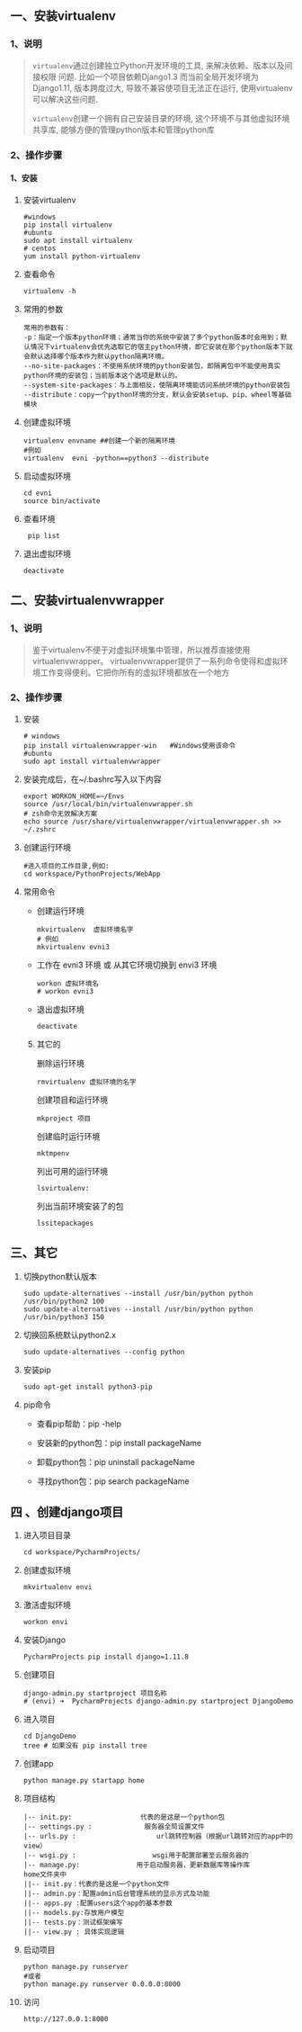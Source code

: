 ## 一、安装virtualenv

### 1、说明

>`virtualenv`通过创建独立Python开发环境的工具, 来解决依赖、版本以及间接权限
>问题. 比如一个项目依赖Django1.3 而当前全局开发环境为Django1.11, 版本跨度过大, 导致不兼容使项目无法正在运行, 使用virtualenv可以解决这些问题.
>
>`virtualenv`创建一个拥有自己安装目录的环境, 这个环境不与其他虚拟环境共享库, 能够方便的管理python版本和管理python库

### 2、操作步骤

#### 1、安装

1. 安装virtualenv

   ```
   #windows
   pip install virtualenv
   #ubuntu
   sudo apt install virtualenv
   # centos
   yum install python-virtualenv
   ```

2. 查看命令

   ```
   virtualenv -h
   ```

3. 常用的参数

   ```
   常用的参数有：
   -p：指定一个版本python环境；通常当你的系统中安装了多个python版本时会用到；默认情况下virtualenv会优先选取它的宿主python环境，即它安装在那个python版本下就会默认选择哪个版本作为默认python隔离环境。
   --no-site-packages：不使用系统环境的python安装包，即隔离包中不能使用真实python环境的安装包；当前版本这个选项是默认的。
   --system-site-packages：与上面相反，使隔离环境能访问系统环境的python安装包
   --distribute：copy一个python环境的分支，默认会安装setup、pip、wheel等基础模块
   ```

4. 创建虚拟环境

   ```
   virtualenv envname ##创建一个新的隔离环境
   #例如
   virtualenv  evni -python==python3 --distribute
   ```

5. 启动虚拟环境

   ```
   cd evni
   source bin/activate
   ```

6. 查看环境

   ```
    pip list
   ```

7. 退出虚拟环境

   ```
   deactivate
   ```

## 二、安装virtualenvwrapper

### 1、说明

> 鉴于virtualenv不便于对虚拟环境集中管理，所以推荐直接使用virtualenvwrapper。 virtualenvwrapper提供了一系列命令使得和虚拟环境工作变得便利。它把你所有的虚拟环境都放在一个地方

### 2、操作步骤

1. 安装

   ```
   # windows
   pip install virtualenvwrapper-win　　#Windows使用该命令
   #ubuntu
   sudo apt install virtualenvwrapper
   ```

2. 安装完成后，在~/.bashrc写入以下内容

   ```
   export WORKON_HOME=~/Envs
   source /usr/local/bin/virtualenvwrapper.sh
   # zsh命令无效解决方案
   echo source /usr/share/virtualenvwrapper/virtualenvwrapper.sh >> ~/.zshrc
   ```

3. 创建运行环境

   ```
   #进入项目的工作目录,例如:
   cd workspace/PythonProjects/WebApp
   ```

4. 常用命令

   - 创建运行环境

     ```
     mkvirtualenv  虚拟环境名字 
     # 例如
     mkvirtualenv evni3
     ```

   - 工作在 evni3 环境 或 从其它环境切换到 envi3 环境

     ```
     workon 虚拟环境名
     # workon evni3
     ```

   - 退出虚拟环境

     ```
     deactivate
     ```

   5. 其它的

      删除运行环境

      ```
      rmvirtualenv 虚拟环境的名字
      ```
      创建项目和运行环境

      ```
      mkproject 项目
      ```
      创建临时运行环境

      ```
      mktmpenv
      ```
      列出可用的运行环境

      ```
      lsvirtualenv: 
      ```
      列出当前环境安装了的包

      ```
      lssitepackages
      ```

## 三、其它

1. 切换python默认版本

   ```
   sudo update-alternatives --install /usr/bin/python python /usr/bin/python2 100
   sudo update-alternatives --install /usr/bin/python python /usr/bin/python3 150
   ```

2. 切换回系统默认python2.x

   ```
   sudo update-alternatives --config python
   ```

3. 安装pip

   ```
   sudo apt-get install python3-pip
   ```

4. pip命令

   - 查看pip帮助：pip -help

   - 安装新的python包：pip install packageName

   - 卸载python包：pip uninstall packageName

   - 寻找python包：pip search packageName​


## 四 、创建django项目

1. 进入项目目录

   ```
   cd workspace/PycharmProjects/
   ```

2. 创建虚拟环境

   ```
   mkvirtualenv envi
   ```

3. 激活虚拟环境

   ```
   workon envi
   ```

4. 安装Django

   ```
   PycharmProjects pip install django=1.11.8
   ```

5. 创建项目

   ```
   django-admin.py startproject 项目名称
   # (envi) ➜  PycharmProjects django-admin.py startproject DjangoDemo
   ```

6. 进入项目

   ```
   cd DjangoDemo
   tree # 如果没有 pip install tree
   ```

7. 创建app

   ```
   python manage.py startapp home
   ```

8. 项目结构

   ```
   |-- init.py:                 代表的是这是一个python包
   |-- settings.py :             服务器全局设置文件
   |-- urls.py :                    url跳转控制器（根据url跳转对应的app中的view）
   |-- wsgi.py :                   wsgi用于配置部署至云服务器的
   |-- manage.py:              用于启动服务器，更新数据库等操作库
   home文件夹中
   ||-- init.py：代表的是这是一个python文件
   ||-- admin.py：配置admin后台管理系统的显示方式及功能
   ||-- apps.py :配置users这个app的基本参数
   ||-- models.py:存放用户模型
   ||-- tests.py：测试框架编写
   ||-- view.py : 具体实现逻辑
   
   ```

9. 启动项目

   ```
   python manage.py runserver
   #或者
   python manage.py runserver 0.0.0.0:8000
   ```

10. 访问

    ```
    http://127.0.0.1:8000
    ```

    ​